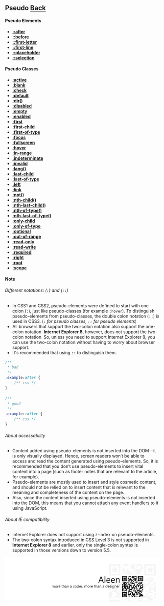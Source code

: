## Pseudo [**Back**](./../codrops.md)

#### Pseudo Elements

- [**::after**](./after/after.md)
- [**::before**](./before/before.md)
- [**::first-letter**](./firstletter/firstletter.md)
- [**::first-line**](./firstline/firstline.md)
- [**::placeholder**](./placeholder/placeholder.md)
- [**::selection**](./selection/selection.md)

#### Pseudo Classes

- [**:active**](./active/active.md)
- [**:blank**](./blank/blank.md)
- [**:check**](./check/check.md)
- [**:default**](./default/default.md)
- [**:dir()**](./dir/dir.md)
- [**:disabled**](./disabled/disabled.md)
- [**:empty**](./empty/empty.md)
- [**:enabled**](./enable/enable.md)
- [**:first**](./first/first.md)
- [**:first-child**](./firstchild/firstchild.md)
- [**:first-of-type**](./firstoftype/firstoftype.md)
- [**:focus**](./focus/focus.md)
- [**:fullscreen**](./fullscreen/fullscreen.md)
- [**:hover**](./hover/hover.md)
- [**:in-range**](./inrange/inrange.md)
- [**:indeterminate**](./indeterminate/indeterminate.md)
- [**:invalid**](./invalid/invalid.md)
- [**:lang()**](./lang/lang.md)
- [**:last-child**](./lastchild/lastchild.md)
- [**:last-of-type**](./lastoftype/lastoftype.md)
- [**:left**](./left/left.md)
- [**:link**](./link/link.md)
- [**:not()**](./not/not.md)
- [**:nth-child()**](./nthchild/nthchild.md)
- [**:nth-last-child()**](./nthlastchild/nthlastchild.md)
- [**:nth-of-type()**](./nthoftype/nthoftype.md)
- [**:nth-last-of-type()**](./nthlastoftype/nthlastoftype.md)
- [**:only-child**](./onlychild/onlychild.md)
- [**:only-of-type**](./onlyoftype/onlyoftype.md)
- [**:optional**](./optional/optional.md)
- [**:out-of-range**](./outofrange/outofrange.md)
- [**:read-only**](./readonly/readonly.md)
- [**:read-write**](./readwrite/readwrite.md)
- [**:required**](./required/required.md)
- [**:right**](./right/right.md)
- [**:root**](./root/root.md)
- [**:scope**](./scope/scope.md)

#### Note

###### Different notations: (`:`) and (`::`)

- In CSS1 and CSS2, pseudo-elements were defined to start with one colon (`:`), just like pseudo-classes (for example `:hover`). To distinguish pseudo-elements from pseudo-classes, the double colon notation (`::`) is used in CSS3. (*`:` for pseudo classes, `::` for pseudo elements*)
- All browsers that support the two-colon notation also support the one-colon notation. **Internet Explorer 8**, however, does not support the two-colon notation. So, unless you need to support Internet Explorer 8, you can use the two-colon notation without having to worry about browser support.
- It's recommended that using `::` to distinguish them.

```css
/**
 * bad
 */
.example:after {
    /** css */
}

/**
 * good
 */
.example::after {
    /** css */
}
```

###### About accessability

- Content added using pseudo-elements is not inserted into the DOM—it is only visually displayed. Hence, screen readers won’t be able to access and read the content generated using pseudo-elements. So, it is recommended that you don’t use pseudo-elements to insert vital content into a page (such as footer notes that are relevant to the article, for example).
- Pseudo-elements are mostly used to insert and style cosmetic content, and should not be relied on to insert content that is relevant to the meaning and completeness of the content on the page.
- Also, since the content inserted using pseudo-elements is not inserted into the DOM, this means that you cannot attach any event handlers to it using JavaScript.

###### About IE compatibility

- Internet Explorer does not support using z-index on pseudo-elements.
- The two-colon syntax introduced in CSS Level 3 is not supported in **Internet Explorer 8** and earlier, only the single-colon syntax is supported in those versions down to version 5.5.

<a href="http://aleen42.github.io/" target="_blank" ><img src="./../../pic/tail.gif"></a>